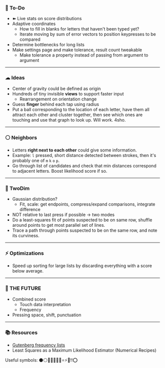 ### 🔫 To-Do

- ➽ Live stats on score distributions
- Adaptive coordinates
    - How to fill in blanks for letters that haven't been typed yet?
    - Iterate moving by sum of error vectors to position keypresses to be compared
- Determine bottlenecks for long lists
- Make settings page and make tolerance, result count tweakable
    - Make tolerance a property instead of passing from argument to argument

---

### ☁ Ideas
   
- Center of gravity could be defined as origin
- Hundreds of tiny invisible __views__ to support faster input
    - Rearrangement on orientation change
- Guess __finger__ behind each tap using radius
- Put a ball corresponding to the location of each letter, have them all attract each other and cluster together, then see which ones are touching and use that graph to look up. Will work. 4sho. 

---

### ⚪️ Neighbors

- Letters __right next to each other__ could give some information. 
- Example: `l` pressed, short distance detected between strokes, then it's probably one of `m` `k` `o` `p`. 
- Go through list of candidates and check that min distances correspond to adjacent letters. Boost likelihood score if so.

---

### 🔵 TwoDim

- Gaussian distribution?
    - Fit, scale: get endpoints, compress/expand comparisons, integrate difference
- NOT relative to last press if possible -> two modes
- Do a least-squares fit of points suspected to be on same row, shuffle around points to get most parallel set of lines.
- Trace a path through points suspected to be on the same row, and note its curviness.

---

### ⚡️ Optimizations

- Speed up sorting for large lists by discarding everything with a score below average.

---

### 🚀 THE FUTURE

- Combined score
    - Touch data interpretation
    - Frequency
- Pressing space, shift, punctuation

---

### 📚 Resources

- [Gutenberg frequency lists](https://en.wiktionary.org/wiki/Wiktionary:Frequency_lists#Project_Gutenberg)
- Least Squares as a Maximum Likelihood Estimator (Numerical Recipes)

Useful symbols: ⚫️⚪️🔴🔵🔨🔫🌀⭐️⚡️🌙‼️⭕️
